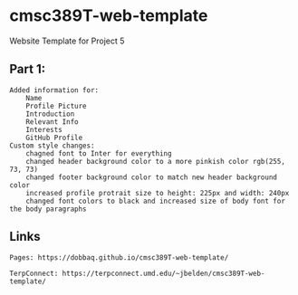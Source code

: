 # cmsc389T-web-template

Website Template for Project 5
## Part 1:
    Added information for:
        Name
        Profile Picture
        Introduction
        Relevant Info
        Interests
        GitHub Profile
    Custom style changes:
        chagned font to Inter for everything
        changed header background color to a more pinkish color rgb(255, 73, 73)
        changed footer background color to match new header background color
        increased profile protrait size to height: 225px and width: 240px
        changed font colors to black and increased size of body font for the body paragraphs

## Links
    Pages: https://dobbaq.github.io/cmsc389T-web-template/
    
    TerpConnect: https://terpconnect.umd.edu/~jbelden/cmsc389T-web-template/
    
